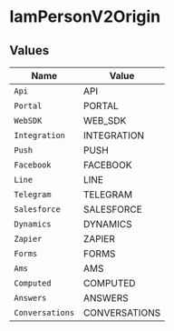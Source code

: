 # IamPersonV2Origin


## Values

| Name            | Value           |
| --------------- | --------------- |
| `Api`           | API             |
| `Portal`        | PORTAL          |
| `WebSDK`        | WEB_SDK         |
| `Integration`   | INTEGRATION     |
| `Push`          | PUSH            |
| `Facebook`      | FACEBOOK        |
| `Line`          | LINE            |
| `Telegram`      | TELEGRAM        |
| `Salesforce`    | SALESFORCE      |
| `Dynamics`      | DYNAMICS        |
| `Zapier`        | ZAPIER          |
| `Forms`         | FORMS           |
| `Ams`           | AMS             |
| `Computed`      | COMPUTED        |
| `Answers`       | ANSWERS         |
| `Conversations` | CONVERSATIONS   |